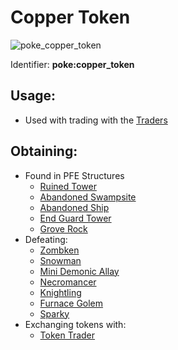 # Copper Token

![poke\_copper\_token](https://github.com/ItsMePok/PFE/assets/136857747/1c78ba2a-4a5b-4b7b-83ff-ed21aa75ebd8)

Identifier: **poke:copper\_token**

## Usage:

* Used with trading with the [Traders](https://github.com/ItsMePok/PFE/wiki/Mobs#traders)

## Obtaining:

* Found in PFE Structures
  * [Ruined Tower](https://github.com/ItsMePok/PFE/wiki/Ruined-Tower)
  * [Abandoned Swampsite](https://github.com/ItsMePok/PFE/wiki/Abandoned-Swampsite)
  * [Abandoned Ship](https://pfewiki.gitbook.io/home/sturctures/abandoned-ship)
  * [End Guard Tower](https://github.com/ItsMePok/PFE/wiki/End-Guard-Tower)
  * [Grove Rock](https://github.com/ItsMePok/PFE/wiki/Grove-Rock)
* Defeating:
  * [Zombken](https://github.com/ItsMePok/PFE/wiki/Zombken)
  * [Snowman](https://github.com/ItsMePok/PFE/wiki/Snowman)
  * [Mini Demonic Allay](https://github.com/ItsMePok/PFE/wiki/Mini-Demonic-Allay)
  * [Necromancer](https://github.com/ItsMePok/PFE/wiki/Necromancer)
  * [Knightling](https://github.com/ItsMePok/PFE/wiki/Knightling)
  * [Furnace Golem](https://github.com/ItsMePok/PFE/wiki/Furnace-Golem)
  * [Sparky](https://github.com/ItsMePok/PFE/wiki/Sparky)
* Exchanging tokens with:
  * [Token Trader](https://pfewiki.gitbook.io/home/mobs/traders/token-trader)
